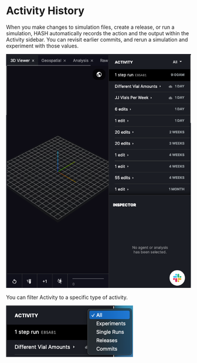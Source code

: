 # Activity History

When you make changes to simulation files, create a release, or run a simulation, HASH automatically records the action and the output within the Activity sidebar. You can revisit earlier commits, and rerun a simulation and experiment with those values.

![The Activity sidebar is on the right hand side of the IDE](../../.gitbook/assets/image%20%2839%29.png)

You can filter Activity to a specific type of activity.

![](../../.gitbook/assets/image%20%2840%29.png)

